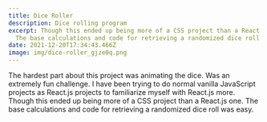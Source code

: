 ```yaml
---
title: Dice Roller
description: Dice rolling program
excerpt: Though this ended up being more of a CSS project than a React.js one.
  The base calculations and code for retrieving a randomized dice roll was easy.
date: 2021-12-20T17:34:43.466Z
image: img/dice-roller_gjze0q.png
---
```

The hardest part about this project was animating the dice. Was an extremely fun challenge. I have been trying to do normal vanilla JavaScript projects as React.js projects to familiarize myself with React.js more. Though this ended up being more of a CSS project than a React.js one. The base calculations and code for retrieving a randomized dice roll was easy.